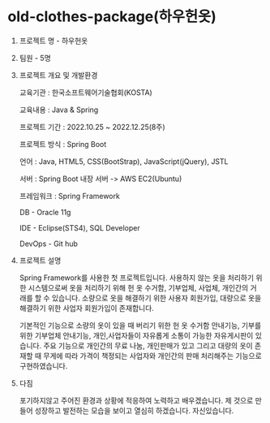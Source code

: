 # old-clothes-package(하우헌옷)

1. 프로젝트 명 - 하우헌옷 

2. 팀원 - 5명 

3. 프로젝트 개요 및 개발환경

    교육기관 : 한국소프트웨어기술협회(KOSTA)

    교육내용 : Java & Spring 

    프로젝트 기간 : 2022.10.25 ~ 2022.12.25(8주)

    프로젝트 방식 : Spring Boot

    언어 : Java, HTML5, CSS(BootStrap), JavaScript(jQuery), JSTL

    서버 : Spring Boot 내장 서버 -> AWS EC2(Ubuntu)

    프레임워크 : Spring Framework

    DB - Oracle 11g

    IDE - Eclipse(STS4), SQL Developer

    DevOps - Git hub


5. 프로젝트 설명

     Spring Framework를 사용한 첫 프로젝트입니다.
    사용하지 않는 옷을 처리하기 위한 시스템으로써 옷을 처리하기 위해 헌 옷 수거함, 기부업체, 사업체, 개인간의 거래를 할 수 있습니다. 소량으로 옷을 해결하기 위한 사용자 회원가입, 대량으로 옷을 해결하기 위한 사업자 회원가입이 존재합니다.

    기본적인 기능으로 소량의 옷이 있을 때 버리기 위한 헌 옷 수거함 안내기능, 기부를 위한 기부업체 안내기능, 개인,사업자들이 자유롭게 소통이 가능한 자유게시판이 있습니다. 주요 기능으로 개인간의 무료 나눔, 개인판매가 있고 그리고 대량의 옷이 존재할 때 무게에 따라 가격이 책정되는 사업자와 개인간의 판매 처리해주는 기능으로 구현하였습니다.

6. 다짐

    포기하지않고 주어진 환경과 상황에 적응하여 노력하고 배우겠습니다. 제 것으로 만들어 성장하고 발전하는 모습을 보이고 열심히 하겠습니다. 자신있습니다.
